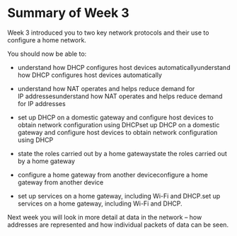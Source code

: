 # Summary of Week 3


Week 3 introduced you to two key network protocols and their use to configure a home network.

You should now be able to:

* understand how DHCP configures host devices automaticallyunderstand how DHCP configures host devices automatically

* understand how NAT operates and helps reduce demand for IP addressesunderstand how NAT operates and helps reduce demand for IP addresses

* set up DHCP on a domestic gateway and configure host devices to obtain network configuration using DHCPset up DHCP on a domestic gateway and configure host devices to obtain network configuration using DHCP

* state the roles carried out by a home gatewaystate the roles carried out by a home gateway

* configure a home gateway from another deviceconfigure a home gateway from another device

* set up services on a home gateway, including Wi-Fi and DHCP.set up services on a home gateway, including Wi-Fi and DHCP.

Next week you will look in more detail at data in the network – how addresses are represented and how individual packets of data can be seen.


